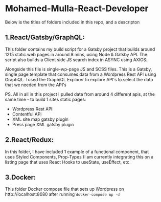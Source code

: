 # Mohamed-Mulla-React-Developer

Below is the titles of folders included in this repo, and a descripton 

## 1.React/Gatsby/GraphQL:
This folder contains my build script for a Gatsby project that builds around 1215 static web pages in around 8 mins, using Node & Gatsby API. The script also builds a Client side JS search index in ASYNC using AXIOS.

Alongside this file is single-wp-page JS and SCSS files. This is a Gatsby, single page template that consumes data from a Wordpress Rest API using GraphQL. I used the GraphiQL Explorer to explore API's to select the data that we needed from the API's

PS. All in all in this project I pulled data from around 4 different apis, at the same time - to build 1 sites static pages: 

- Wordpress Rest API
- Contentful API
- XML site map gatsby plugin
- Press page XML gatsby plugin

## 2.React/Redux:
In this folder, I have included 1 example of a functional component, that uses Styled Components, Prop-Types (I am currently integrating this on a listing page that uses React Hooks to useState, useEffect, etc.

## 3.Docker:
This folder Docker compose file that sets up Wordpress on http://localhost:8080 after running ```docker-compose up -d ```
